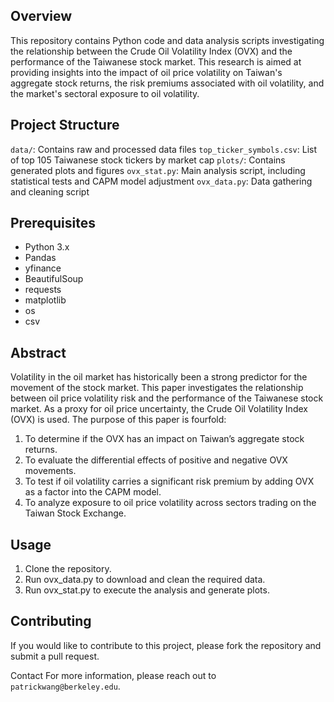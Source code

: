 ## Overview
This repository contains Python code and data analysis scripts investigating the relationship between the Crude Oil Volatility Index (OVX) and the performance of the Taiwanese stock market. This research is aimed at providing insights into the impact of oil price volatility on Taiwan's aggregate stock returns, the risk premiums associated with oil volatility, and the market's sectoral exposure to oil volatility.

## Project Structure
`data/`: Contains raw and processed data files
`top_ticker_symbols.csv`: List of top 105 Taiwanese stock tickers by market cap
`plots/`: Contains generated plots and figures
`ovx_stat.py`: Main analysis script, including statistical tests and CAPM model adjustment
`ovx_data.py`: Data gathering and cleaning script

## Prerequisites
* Python 3.x
* Pandas
* yfinance
* BeautifulSoup
* requests
* matplotlib
* os
* csv

## Abstract
Volatility in the oil market has historically been a strong predictor for the movement of the stock market. This paper investigates the relationship between oil price volatility risk and the performance of the Taiwanese stock market. As a proxy for oil price uncertainty, the Crude Oil Volatility Index (OVX) is used. The purpose of this paper is fourfold:

1. To determine if the OVX has an impact on Taiwan’s aggregate stock returns.
2. To evaluate the differential effects of positive and negative OVX movements.
3. To test if oil volatility carries a significant risk premium by adding OVX as a factor into the CAPM model.
4. To analyze exposure to oil price volatility across sectors trading on the Taiwan Stock Exchange.

## Usage
1. Clone the repository.
2. Run ovx_data.py to download and clean the required data.
3. Run ovx_stat.py to execute the analysis and generate plots.

## Contributing
If you would like to contribute to this project, please fork the repository and submit a pull request.

Contact
For more information, please reach out to `patrickwang@berkeley.edu`.
